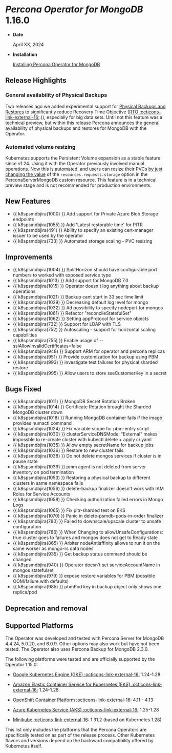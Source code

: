 # *Percona Operator for MongoDB* 1.16.0

* **Date**

    April XX, 2024

* **Installation**

    [Installing Percona Operator for MongoDB](../System-Requirements.md#installation-guidelines)

## Release Highlights

### General availability of Physical Backups

Two releases ago we added experimental support for [Physical Backups and Restores](../backups.md#physical) to significantly reduce Recovery Time Objective ([RTO :octicons-link-external-16:](https://www.percona.com/blog/backups-and-disaster-recovery/#:~:text=Recovery%20time%20objective%20(RTO)%20is,afford%20to%20lose%20after%20recovery).)), especially for big data sets. Until not this feature was a technical preview, but within this release Percona announces the general availability of physical backups and restores for MongoDB with the Operator.

### Automated volume resizing

Kubernetes supports the Persistent Volume expansion as a stable feature since v1.24. Using it with the Operator previously involved manual operations. Now this is automated, and users can resize their PVCs [by just changing the value](../scaling.md#scale-storage) of the `resources.requests.storage` option in the PerconaServerMongoDB custom resource. This feature is in a technical preview stage and is not recommended for production environments.

## New Features

* {{ k8spsmdbjira(1000) }} Add support for Private Azure Blob Storage endpoints
* {{ k8spsmdbjira(1055) }} Add 'Latest restorable time' for PITR
* {{ k8spsmdbjira(491) }} Ability to specify an existing cert-manager issuer to be used by the operator
* {{ k8spsmdbjira(733) }} Automated storage scaling - PVC resizing
## Improvements

* {{ k8spsmdbjira(1004) }} SplitHorizon should have configurable port numbers to worked with exposed service type
* {{ k8spsmdbjira(1013) }} Add support for MongoDB 7.0
* {{ k8spsmdbjira(1015) }} Operator doesn't log anything about backup operations
* {{ k8spsmdbjira(1021) }} Backup cant start in 33 sec time limit
* {{ k8spsmdbjira(1029) }} Decreasing default log level for mongo
* {{ k8spsmdbjira(1032) }} Ad possibility to specify nodeport for mongos
* {{ k8spsmdbjira(1061) }} Refactor "reconcileStatefulSet"
* {{ k8spsmdbjira(1062) }} Setting appProtocol for service objects
* {{ k8spsmdbjira(732) }} Support for LDAP with TLS
* {{ k8spsmdbjira(752) }} Autoscaling - support for horizontal scaling capabilities
* {{ k8spsmdbjira(755) }} Enable usage of --sslAllowInvalidCertificates=false
* {{ k8spsmdbjira(948) }} Support ARM for operator and percona replicas
* {{ k8spsmdbjira(951) }} Provide customization for backup using PBM
* {{ k8spsmdbjira(993) }} investigate test failures for physical sharded restore
* {{ k8spsmdbjira(995) }} Allow users to store sseCustomerKey in a secret

## Bugs Fixed

* {{ k8spsmdbjira(1011) }} MongoDB Secret Rotation Broken
* {{ k8spsmdbjira(1014) }} Certificate Rotation brought the Sharded MongoDB cluster down
* {{ k8spsmdbjira(1018) }} Running MongoDB container fails if the image provides numactl command
* {{ k8spsmdbjira(1024) }} Fix variable scope for pbm-entry script
* {{ k8spsmdbjira(1030) }} clusterServiceDNSMode: "External" makes impossble to re-create cluster with kubectl delete + apply cr.yaml
* {{ k8spsmdbjira(1035) }} Allow empty secretName for backup jobs
* {{ k8spsmdbjira(1036) }} Restore to new cluster fails
* {{ k8spsmdbjira(1038) }} Do not delete mongos services if cluster is in pause state
* {{ k8spsmdbjira(1039) }} pmm agent is not deleted from server inventory on pod termination
* {{ k8spsmdbjira(1053) }} Restoring a physical backup to different clusters in same namespace fails
* {{ k8spsmdbjira(1056) }} delete-backup finalizer doesn't work with IAM Roles for Service Accounts
* {{ k8spsmdbjira(1058) }} Checking authorization failed errors in Mongo Logs
* {{ k8spsmdbjira(1065) }} Fix pitr-sharded test on EKS
* {{ k8spsmdbjira(1070) }} Panic in delete-psmdb-pods-in-order finalizer
* {{ k8spsmdbjira(780) }} Failed to downscale/upscale cluster to unsafe configuration
* {{ k8spsmdbjira(786) }} When Changing to allowUnsafeConfigurations: true cluster goes to failures and mongos does not get to Ready state
* {{ k8spsmdbjira(865) }} Arbiter nodeAntiaffinity allows to run it on the same worker as mongo-rs data nodes
* {{ k8spsmdbjira(935) }} Get backup status command should be changed
* {{ k8spsmdbjira(940) }} Operator doesn't set serviceAccountName in mongos statefulset
* {{ k8spsmdbjira(979) }} expose restore variables for PBM (possible OOM/failure with defaults)
* {{ k8spsmdbjira(985) }} pbmPod key in backup object only shows one replica/pod

## Deprecation and removal



## Supported Platforms

The Operator was developed and tested with Percona Server for MongoDB 4.4.24,
5.0.20, and 6.0.9. Other options may also work but have not been tested. The
Operator also uses Percona Backup for MongoDB 2.3.0.

The following platforms were tested and are officially supported by the Operator
1.15.0:

* [Google Kubernetes Engine (GKE) :octicons-link-external-16:](https://cloud.google.com/kubernetes-engine) 1.24-1.28

* [Amazon Elastic Container Service for Kubernetes (EKS) :octicons-link-external-16:](https://aws.amazon.com) 1.24-1.28

* [OpenShift Container Platform :octicons-link-external-16:](https://www.redhat.com/en/technologies/cloud-computing/openshift) 4.11 - 4.13

* [Azure Kubernetes Service (AKS) :octicons-link-external-16:](https://azure.microsoft.com/en-us/services/kubernetes-service/) 1.25-1.28

* [Minikube :octicons-link-external-16:](https://github.com/kubernetes/minikube) 1.31.2 (based on Kubernetes 1.28)

This list only includes the platforms that the Percona Operators are specifically tested on as part of the release process. Other Kubernetes flavors and versions depend on the backward compatibility offered by Kubernetes itself.
